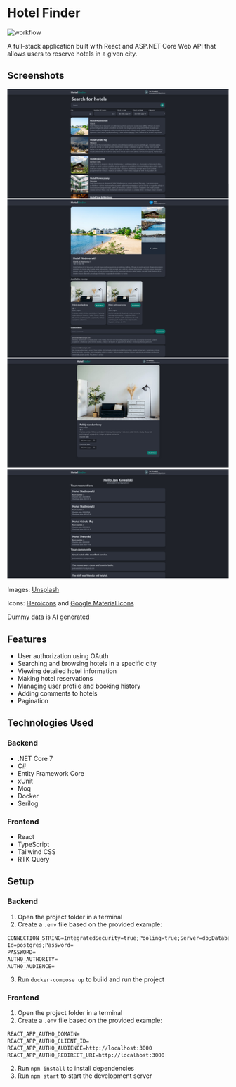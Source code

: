 # Hotel Finder
![workflow](https://github.com/github/docs/actions/workflows/main.yml/badge.svg)

A full-stack application built with React and ASP.NET Core Web API that allows users to reserve hotels in a given city.

## Screenshots
<div style="text-align: center;">
  <img src="./res/main-page.png" alt="Main page">
</div>

<div style="text-align: center;">
  <img src="./res/detail-page.png" alt="Hotel detail page">
</div>

<div style="text-align: center;">
  <img src="./res/room-detail-page.png" alt="Room detail page">
</div>

<div style="text-align: center;">
  <img src="./res/user-details.png" alt="User detail page">
</div>

Images: [Unsplash](https://unsplash.com/)

Icons: [Heroicons](https://heroicons.com/) and [Google Material Icons](https://fonts.google.com/icons)

Dummy data is AI generated

## Features
- User authorization using OAuth
- Searching and browsing hotels in a specific city
- Viewing detailed hotel information
- Making hotel reservations
- Managing user profile and booking history
- Adding comments to hotels
- Pagination

## Technologies Used
### Backend
- .NET Core 7
- C#
- Entity Framework Core
- xUnit
- Moq
- Docker
- Serilog

### Frontend
- React
- TypeScript
- Tailwind CSS
- RTK Query


## Setup
### Backend
1. Open the project folder in a terminal
2. Create a `.env` file based on the provided example:
```
CONNECTION_STRING=IntegratedSecurity=true;Pooling=true;Server=db;Database=findhotel;Port=5432;User Id=postgres;Password=
PASSWORD=
AUTH0_AUTHORITY=
AUTH0_AUDIENCE=
```
3. Run `docker-compose up` to build and run the project
### Frontend
1. Open the project folder in a terminal
2. Create a `.env` file based on the provided example:
```
REACT_APP_AUTH0_DOMAIN=
REACT_APP_AUTH0_CLIENT_ID=
REACT_APP_AUTH0_AUDIENCE=http://localhost:3000
REACT_APP_AUTH0_REDIRECT_URI=http://localhost:3000
```
2. Run `npm install` to install dependencies
3. Run `npm start` to start the development server


